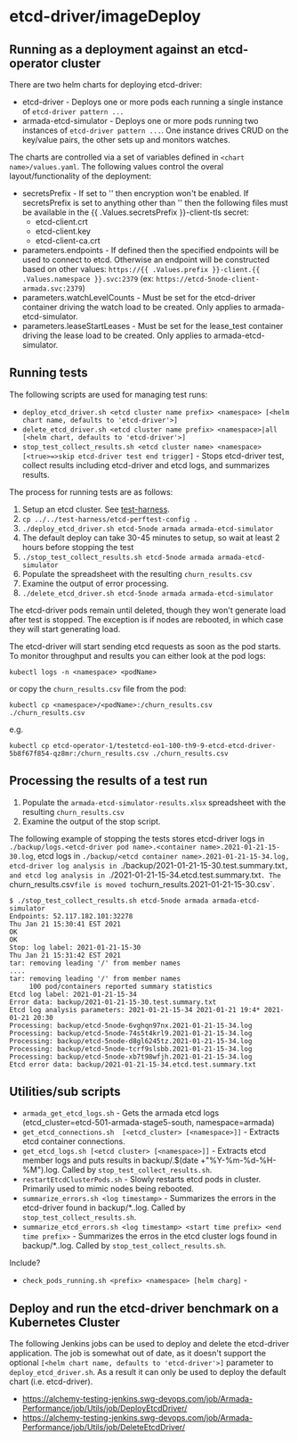 # etcd-driver/imageDeploy

## Running as a deployment against an etcd-operator cluster

There are two helm charts for deploying etcd-driver: 
* etcd-driver - Deploys one or more pods each running a single instance of `etcd-driver pattern ...`
* armada-etcd-simulator - Deploys one or more pods running two instances of `etcd-driver pattern ...`. One instance drives CRUD on the key/value pairs, the other sets up and monitors watches.

The charts are controlled via a set of variables defined in `<chart name>/values.yaml`. The following values control the overal layout/functionality of the deployment:
* secretsPrefix - If set to '' then encryption won't be enabled. If secretsPrefix is set to anything other than '' then the following files must be available in the {{ .Values.secretsPrefix }}-client-tls secret:
  * etcd-client.crt
  * etcd-client.key
  * etcd-client-ca.crt
* parameters.endpoints - If defined then the specified endpoints will be used to connect to etcd. Otherwise an endpoint will be constructed based on other values: `https://{{ .Values.prefix }}-client.{{ .Values.namespace }}.svc:2379` (ex: `https://etcd-5node-client-armada.svc:2379`)
* parameters.watchLevelCounts - Must be set for the etcd-driver container driving the watch load to be created. Only applies to armada-etcd-simulator.
* parameters.leaseStartLeases - Must be set for the lease_test container driving the lease load to be created. Only applies to armada-etcd-simulator.


## Running tests
The following scripts are used for managing test runs:
* `deploy_etcd_driver.sh <etcd cluster name prefix> <namespace> [<helm chart name, defaults to 'etcd-driver'>]`
* `delete_etcd_driver.sh <etcd cluster name prefix> <namespace>|all [<helm chart, defaults to 'etcd-driver'>]`
* `stop_test_collect_results.sh <etcd cluster name> <namespace> [<true>=>skip etcd-driver test end trigger]` - Stops etcd-driver test, collect results including etcd-driver and etcd logs, and summarizes results. 

The process for running tests are as follows:
1. Setup an etcd cluster. See [test-harness](../../test-harness/README.md).
1. `cp ../../test-harness/etcd-perftest-config .`
1. `./deploy_etcd_driver.sh etcd-5node armada armada-etcd-simulator`
1. The default deploy can take 30-45 minutes to setup, so wait at least 2 hours before stopping the test
1. `./stop_test_collect_results.sh etcd-5node armada armada-etcd-simulator`
1. Populate the spreadsheet with the resulting `churn_results.csv`
1. Examine the output of error processing.  
1. `./delete_etcd_driver.sh etcd-5node armada armada-etcd-simulator`  

The etcd-driver pods remain until deleted, though they won't generate load after test is stopped. The exception is if nodes are rebooted, in which case they will start generating load.

The etcd-driver will start sending etcd requests as soon as the pod starts. To monitor throughput and results you can either look at the pod logs:
```
kubectl logs -n <namespace> <podName>
```
or copy the `churn_results.csv` file from the pod:
```
kubectl cp <namespace>/<podName>:/churn_results.csv ./churn_results.csv
```
e.g.
```
kubectl cp etcd-operator-1/testetcd-eo1-100-th9-9-etcd-etcd-driver-5b8f67f854-qz8mr:/churn_results.csv ./churn_results.csv
```

## Processing the results of a test run
1. Populate the `armada-etcd-simulator-results.xlsx` spreadsheet with the resulting `churn_results.csv`
1. Examine the output of the stop script.

  The following example of stopping the tests stores etcd-driver logs in `./backup/logs.<etcd-driver pod name>.<container name>.2021-01-21-15-30.log`, etcd logs in `./backup/<etcd container name>.2021-01-21-15-34.log, etcd-driver log analysis in `./backup/2021-01-21-15-30.test.summary.txt`, and etcd log analysis in `./2021-01-21-15-34.etcd.test.summary.txt`. The `churn_results.csv` file is moved to `churn_results.2021-01-21-15-30.csv`.
  ```
  $ ./stop_test_collect_results.sh etcd-5node armada armada-etcd-simulator
  Endpoints: 52.117.182.101:32278
  Thu Jan 21 15:30:41 EST 2021
  OK
  OK
  Stop: log label: 2021-01-21-15-30
  Thu Jan 21 15:31:42 EST 2021
  tar: removing leading '/' from member names
  ....
  tar: removing leading '/' from member names
       100 pod/containers reported summary statistics
  Etcd log label: 2021-01-21-15-34
  Error data: backup/2021-01-21-15-30.test.summary.txt
  Etcd log analysis parameters: 2021-01-21-15-34 2021-01-21 19:4* 2021-01-21 20:30
  Processing: backup/etcd-5node-6vghqn97nx.2021-01-21-15-34.log
  Processing: backup/etcd-5node-74s5t4krl9.2021-01-21-15-34.log
  Processing: backup/etcd-5node-d8gl6245tz.2021-01-21-15-34.log
  Processing: backup/etcd-5node-tcrf9slsbb.2021-01-21-15-34.log
  Processing: backup/etcd-5node-xb7t98wfjh.2021-01-21-15-34.log
  Etcd error data: backup/2021-01-21-15-34.etcd.test.summary.txt
  ```
## Utilities/sub scripts
* `armada_get_etcd_logs.sh` - Gets the armada etcd logs (etcd_cluster=etcd-501-armada-stage5-south, namespace=armada)
* `get_etcd_connections.sh  [<etcd_cluster> [<namespace>]]` - Extracts etcd container connections. 
* `get_etcd_logs.sh [<etcd cluster> [<namespace>]]` - Extracts etcd member logs and puts results in backup/<container>.$(date +"%Y-%m-%d-%H-%M").log. Called by `stop_test_collect_results.sh`.
* `restartEtcdClusterPods.sh` - Slowly restarts etcd pods in cluster. Primarily used to mimic nodes being rebooted.
* `summarize_errors.sh <log timestamp>` - Summarizes the errors in the etcd-driver found in backup/\*.<log timestamp>.log. Called by `stop_test_collect_results.sh`.
* `summarize_etcd_errors.sh <log timestamp> <start time prefix> <end time prefix>` - Summarizes the erros in the etcd cluster logs found in backup/\*.<log timestamp>.log. Called by `stop_test_collect_results.sh`.


Include?
* `check_pods_running.sh <prefix> <namespace> [helm charg]` - 

## Deploy and run the etcd-driver benchmark on a Kubernetes Cluster

The following Jenkins jobs can be used to deploy and delete the etcd-driver application. The job is somewhat out of date, as it doesn't support the optional `[<helm chart name, defaults to 'etcd-driver'>]` parameter to `deploy_etcd_driver.sh`. As a result it can only be used to deploy the default chart (i.e. etcd-driver).

* https://alchemy-testing-jenkins.swg-devops.com/job/Armada-Performance/job/Utils/job/DeployEtcdDriver/
* https://alchemy-testing-jenkins.swg-devops.com/job/Armada-Performance/job/Utils/job/DeleteEtcdDriver/
